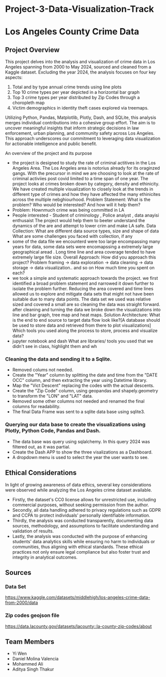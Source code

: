 # Project-3-Data-Visualization-Track
# Los Angeles County Crime Data

## Project Overview

This project delves into the analysis and visualization of crime data in Los Angeles spanning from 2000 to May 2024, sourced and cleaned from a Kaggle dataset.
Excluding the year 2024, the analysis focuses on four key aspects:
1. Total and by type annual crime trends using line plots
2. Top 10 crime types per year depicted in a horizontal bar graph
3. Top 3 crime types per year distributed by Zip Codes through a choropleth map
4. Victim demographics in identity theft cases explored via treemaps.

Utilizing Python, Pandas, Matplotlib, Plotly, Dash, and SQLite, this analysis merges individual contributions into a cohesive group effort.
The aim is to uncover meaningful insights that inform strategic decisions in law enforcement, urban planning, and community safety across Los Angeles.
This approach underscores our commitment to leveraging data visualization for actionable intelligence and public benefit.

An overview of the project and its purpose
- the project is designed to study the rate of criminal actitives in the Los Angeles Area. The Los Angeles area is notorius already for its oraginzed gangs. With the precursor in mind we are choosing to look at the rate of criminal activiies post covid limited to a time span of one year. The project looks at crimes broken down by category, density and ethinicity.
We have created multiple visualization to closely look at the trends in different type of crimes and how they have affected the many ethinicites across the multiple nebghiourhood.
Problem Statement:
What is the problem? Who would be interested? And how will it help them?
- Problem: Hownmuch crime was being committed in LA
- People interested - Student of criminology , Police analyst , data anayisi enthusaist
The project would help them to beeter understand the dynamics of the are and attempt to lower crim and make LA safe.
Data Collection:
What are different data source types, size and shape of data
What are some challenges you faced with collection, if any
- some of the data file we encounterd were too large encompassing many years for data, some data sets were encomapssing a extremely large geographical aread . Long time line and area coverage tended to have extremely large file size.
Overall Approach:
How did you approach this project? Problem framing -> data exploration -> data cleaning -> data storage -> data visualization.. and so on
How much time you spent on each?
- we took a simple and systematic approach towards the project. we first identified a broad problem statement and narrowed it down further to isolate the problem further.  Reducing the area covered and time lines allowed us to explore and mitigate data sets that might not have been suitable due to many data points. The data set we used was relative sized and covered a small are so cleaning the data was straight forward. after cleaning and turning the data we broke down the visualizations into line and bar graph, tree map and heat maps.
Solution Architecture:
What is the end to end source to target data flow look like?[A database should be used to store data and retrieved from there to plot visualizations]
Which tools you used along the process to store, process and visualize data?
- jupyter notebook and dash
What are libraries/ tools you used that we didn't see in class, highlight them and wh

### Cleaning the data and sending it to a Sqlite.

- Removed colums not needed.
- Create the "Year" column by splitting the date and time from the "DATE OCC" column, and then extracting the year using Datetime library.
- Map the "Vict Descent" replacing the codes with the actual descents.
- Create the "Zip Code" column, using geopandas and shapely.geometry to transform the  "LON" and "LAT" data.
- Removed some other columns not needed and renamed the final columns for readability.
- The final Data Frame was sent to a sqlite data base using sqlite3.

### Querying our data base to create the visualizations using Plotly, Python Code, Pandas and Dash.

- The data base was query using sqlalchemy. In this query 2024 was filtered out, as it was partial.
- Create the Dash APP to show the three visalizations as a Dashboard.
- A dropdown menu is used to select the year the user wants to see.


## Ethical Considerations

In light of growing awareness of data ethics, several key considerations were observed while analyzing the Los Angeles crime dataset available.
- Firstly, the dataset's CC0 license allows for unrestricted use, including commercial purposes, without seeking permission from the author.
- Secondly, all data handling adhered to privacy regulations such as GDPR and CCPA to protect individuals' personally identifiable information.
- Thirdly, the analysis was conducted transparently, documenting data sources, methodology, and assumptions to facilitate understanding and validation of results.
- Lastly, the analysis was conducted with the purpose of enhancing students' data analytics skills while ensuring no harm to individuals or communities, thus aligning with ethical standards. These ethical practices not only ensure legal compliance but also foster trust and integrity in analytical outcomes.


## Sources

### Data Set
https://www.kaggle.com/datasets/middlehigh/los-angeles-crime-data-from-2000/data

### Zip codes geojson file
https://data.lacounty.gov/datasets/lacounty::la-county-zip-codes/about


## Team Members
- Yi Wen
- Daniel Molina Valencia
- Mohammed Ali
- Aditya Singh Thakur